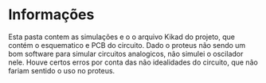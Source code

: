 # Informações
Esta pasta contem as simulações e o o arquivo Kikad do projeto, que contém o esquematico e PCB do circuito.
Dado o proteus não sendo um bom software para simular circuitos analogicos, não simulei o oscilador nele. Houve certos erros por conta das não idealidades do circuito, que não fariam sentido o uso no proteus.
